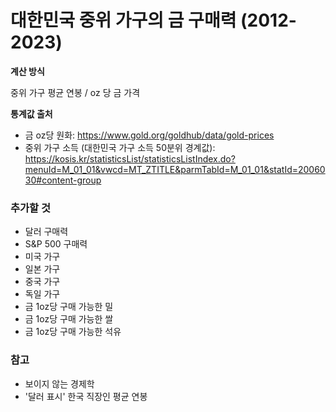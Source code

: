 # 대한민국 중위 가구의 금 구매력 (2012-2023)

<GoldPurchasingPowerChart />

**계산 방식**

중위 가구 평균 연봉 / oz 당 금 가격

**통계값 출처**

- 금 oz당 원화: https://www.gold.org/goldhub/data/gold-prices
- 중위 가구 소득 (대한민국 가구 소득 50분위 경계값): https://kosis.kr/statisticsList/statisticsListIndex.do?menuId=M_01_01&vwcd=MT_ZTITLE&parmTabId=M_01_01&statId=2006030#content-group

### 추가할 것

- 달러 구매력
- S&P 500 구매력
- 미국 가구
- 일본 가구
- 중국 가구
- 독일 가구
- 금 1oz당 구매 가능한 밀
- 금 1oz당 구매 가능한 쌀
- 금 1oz당 구매 가능한 석유

### 참고

- 보이지 않는 경제학
- '달러 표시' 한국 직장인 평균 연봉